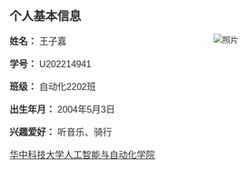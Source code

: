 <!DOCTYPE html>
<html lang="en">
<head>
    <meta charset="UTF-8">
    <meta http-equiv="X-UA-Compatible" content="IE=edge">
    <meta name="viewport" content="width=device-width, initial-scale=1.0">
    <title>个人信息和成绩单</title>
    <style>
        body {
            font-family: Arial, sans-serif;
            margin: 0;
            padding: 0;
            background-image: url('新建文件夹（2）/背景.jpg'); 
            background-size: cover;
            background-position: center; 
        }
        .container {
            width: 80%;
            margin: 20px auto;
            padding: 20px;
            opacity: 0.9; 
            /* 添加以下两行样式 */
            border: none;
            background-color: transparent;
        }
        .personal-info {
            margin-bottom: 20px;
        }
        .grades-table {
            width: 100%;
            border-collapse: collapse;
            margin-top: 20px;
        }
        .grades-table th, .grades-table td {
            border: 1px solid #ccc;
            padding: 8px;
            text-align: center;
        }
        .grades-table input {
            width: 50px;
            text-align: center;
        }
        img {
            float: right;
            max-width: 150px;
			max-height: 200px; 
        }
        p {
            font-size: 16px; 
        }
    </style>
</head>
<body>
    <div class="container">
        <div class="personal-info">
            <h2>个人基本信息</h2>
			<img src="https://github.com/vis2351/wzjwebsite/main/新建文件夹（2）/照片.jpg" alt="照片" style="max-width: 200px;">
            <p><strong>姓名：</strong> 王子嘉</p>
            <p><strong>学号：</strong> U202214941</p>
            <p><strong>班级：</strong> 自动化2202班</p>
            <p><strong>出生年月：</strong> 2004年5月3日</p>
            <p><strong>兴趣爱好：</strong> 听音乐、骑行</p>
            <p><a href="http://aia.hust.edu.cn">华中科技大学人工智能与自动化学院</a></p>
        </div>

        <h2>部分成绩</h2>
        <table class="grades-table">
            <thead>
                <tr>
                    <th>课程名称</th>
                    <th>学时</th>
                    <th>成绩</th>
                </tr>
            </thead>
            <tbody>
                <tr>
                    <td>互联网技术与应用</td>
                    <td>32</td>
                    <td><input type="number" value="90" oninput="calculateAverageGrade()"></td>
                </tr>
                <tr>
                    <td>自动控制原理</td>
                    <td>56</td>
                    <td><input type="number" value="90" oninput="calculateAverageGrade()"></td>
                </tr>
                <tr>
                    <td>微机原理</td>
                    <td>64</td>
                    <td><input type="number" value="90" oninput="calculateAverageGrade()"></td>
                </tr>
                <tr>
                    <td>计算方法</td>
                    <td>40</td>
                    <td><input type="number" value="90" oninput="calculateAverageGrade()"></td>
                </tr>
                <tr>
                    <td>人工智能导论</td>
                    <td>40</td>
                    <td><input type="number" value="90" oninput="calculateAverageGrade()"></td>
                </tr>
            </tbody>
            <tfoot>
                <tr>
                    <td colspan="2">加权平均分</td>
                    <td id="averageGrade"></td>
                </tr>
            </tfoot>
        </table>
    </div>

    <script>
        function calculateAverageGrade() {
            const inputFields = document.querySelectorAll('.grades-table input');
            const averageGradeElement = document.getElementById("averageGrade");
            let totalCredit = 0;
            let weightedSum = 0;

            inputFields.forEach(inputField => {
                const credit = parseInt(inputField.parentNode.previousElementSibling.textContent);
                const score = parseInt(inputField.value);

                if (!isNaN(credit) && !isNaN(score)) {
                    totalCredit += credit;
                    weightedSum += credit * score;
                }
            });

            const averageGrade = weightedSum / totalCredit || 0;
            averageGradeElement.textContent = averageGrade.toFixed(2);
        }

        calculateAverageGrade();
    </script>
</body>
</html>
